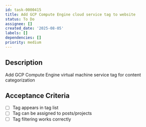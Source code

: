 ```yaml
---
id: task-0000415
title: Add GCP Compute Engine cloud service tag to website
status: To Do
assignee: []
created_date: '2025-08-05'
labels: []
dependencies: []
priority: medium
---
```


## Description

Add GCP Compute Engine virtual machine service tag for content categorization

## Acceptance Criteria

- [ ] Tag appears in tag list
- [ ] Tag can be assigned to posts/projects
- [ ] Tag filtering works correctly
